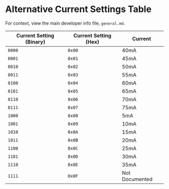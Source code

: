 # Alternative Current Settings Table
For context, view the main developer info file, `general.md`.

| Current Setting (Binary) | Current Setting (Hex) | Current        |
| ------------------------ | --------------------- | -------------- |
| `0000`                   | `0x00`                | 40mA           |
| `0001`                   | `0x01`                | 45mA           |
| `0010`                   | `0x02`                | 50mA           |
| `0011`                   | `0x03`                | 55mA           |
| `0100`                   | `0x04`                | 60mA           |
| `0101`                   | `0x05`                | 65mA           |
| `0110`                   | `0x06`                | 70mA           |
| `0111`                   | `0x07`                | 75mA           |
| `1000`                   | `0x08`                | 5mA            |
| `1001`                   | `0x09`                | 10mA           |
| `1010`                   | `0x0A`                | 15mA           |
| `1011`                   | `0x0B`                | 20mA           |
| `1100`                   | `0x0C`                | 25mA           |
| `1101`                   | `0x0D`                | 30mA           |
| `1110`                   | `0x0E`                | 35mA           |
| `1111`                   | `0x0F`                | Not Documented |
